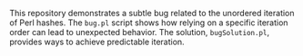 This repository demonstrates a subtle bug related to the unordered iteration of Perl hashes. The `bug.pl` script shows how relying on a specific iteration order can lead to unexpected behavior. The solution, `bugSolution.pl`, provides ways to achieve predictable iteration.